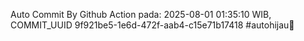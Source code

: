 Auto Commit By Github Action pada: 2025-08-01 01:35:10 WIB, COMMIT_UUID 9f921be5-1e6d-472f-aab4-c15e71b17418 #autohijau🗿
